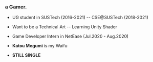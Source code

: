### a Gamer.

- UG student in SUSTech (2016-2021)
-- CSE@SUSTech (2018-2021)
- Want to be a Technical Art
-- Learning Unity Shader

- Game Developer Intern in NetEase (Jul.2020 - Aug.2020)

- **Katou Megumi** is my Waifu
- **STILL SINGLE**


<!--
**DiogerChen/DiogerChen** is a ✨ _special_ ✨ repository because its `README.md` (this file) appears on your GitHub profile.

Here are some ideas to get you started:

- 🔭 I’m currently working on ...
- 🌱 I’m currently learning ...
- 👯 I’m looking to collaborate on ...
- 🤔 I’m looking for help with ...
- 💬 Ask me about ...
- 📫 How to reach me: ...
- 😄 Pronouns: ...
- ⚡ Fun fact: ...
-->
